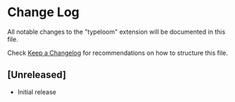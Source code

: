 # Change Log

All notable changes to the "typeloom" extension will be documented in this file.

Check [Keep a Changelog](http://keepachangelog.com/) for recommendations on how to structure this file.

## [Unreleased]

- Initial release